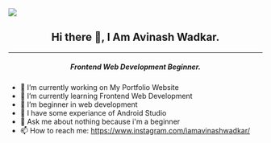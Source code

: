 <img src= "https://1.bp.blogspot.com/-jHN95zK10p4/YA97lQPBwxI/AAAAAAAACLY/oG8q7_w9P98EXPk_uNaNVLRvgo5oUE_rACLcBGAsYHQ/s16000/Red%2BOrange%2BBrushstroke%2BModern%2BArtisan%2BWellness%2Band%2BSports%2BX-Frame%2BBanner.png">


<h2 align="center">Hi there 👋, I Am Avinash Wadkar.</h2>
<hr>
<h5 align="center">Frontend Web Development Beginner.</h5>

- 🔭 I’m currently working on My Portfolio Website
- 🌱 I’m currently learning Frontend Web Development
- 👯 I’m beginner in web development
- 🤔 I have some experiance of Android Studio
- 💬 Ask me about nothing because i'm a beginner
- 📫 How to reach me: https://www.instagram.com/iamavinashwadkar/


